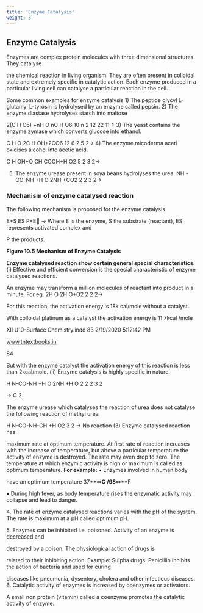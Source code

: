 ```yaml
---
title: 'Enzyme Catalysis'
weight: 3
---
```





## Enzyme Catalysis
 Enzymes are complex protein molecules with three dimensional structures. They catalyse

the chemical reaction in living organism. They are often present in colloidal state and extremely specific in catalytic action. Each enzyme produced in a particular living cell can catalyse a particular reaction in the cell.

Some common examples for enzyme catalysis 1) The peptide glycyl L-glutamyl L-tyrosin is hydrolysed by an enzyme called pepsin. 2) The enzyme diastase hydrolyses starch into maltose

2(C H O5) +nH O nC H O6 10 n 2 12 22 11→ 3) The yeast contains the enzyme zymase which converts glucose into ethanol.

C H O 2C H OH+2CO6 12 6 2 5 2→ 4) The enzyme micoderma aceti oxidises alcohol into acetic acid.

C H OH+O CH COOH+H O2 5 2 3 2→

5) The enzyme urease present in soya beans hydrolyses the urea. NH -CO-NH +H O 2NH +CO2 2 2 3 2→

### Mechanism of enzyme catalysed reaction


The following mechanism is proposed for the enzyme catalysis

E+S ES P+E → Where E is the enzyme, S the substrate (reactant), ES represents activated complex and

P the products.

**Figure 10.5 Mechanism of Enzyme Catalysis**

**Enzyme catalysed reaction show certain general special characteristics.** (i) Effective and efficient conversion is the special characteristic of enzyme catalysed reactions.

An enzyme may transform a million molecules of reactant into product in a minute. For eg. 2H O 2H O+O2 2 2 2→

For this reaction, the activation energy is 18k cal/mole without a catalyst.

With colloidal platinum as a catalyst the activation energy is 11.7kcal /mole

XII U10-Surface Chemistry.indd 83 2/19/2020 5:12:42 PM

www.tntextbooks.in




  

84

But with the enzyme catalyst the activation energy of this reaction is less than 2kcal/mole. (ii) Enzyme catalysis is highly specific in nature.

H N-CO-NH +H O 2NH +H O 2 2 2 3 2

→ C 2

The enzyme urease which catalyses the reaction of urea does not catalyse the following reaction of methyl urea

H N-CO-NH-CH +H O2 3 2 → No reaction (3) Enzyme catalysed reaction has

maximum rate at optimum temperature. At first rate of reaction increases with the increase of temperature, but above a particular temperature the activity of enzyme is destroyed. The rate may even drop to zero. The temperature at which enzymic activity is high or maximum is called as optimum temperature. **For example:** • Enzymes involved in human body

have an optimum temperature 37**∞**C /98**∞**F

• During high fever, as body temperature rises the enzymatic activity may collapse and lead to danger.

4\. The rate of enzyme catalysed reactions varies with the pH of the system. The rate is maximum at a pH called optimum pH.

5\. Enzymes can be inhibited i.e. poisoned. Activity of an enzyme is decreased and

destroyed by a poison. The physiological action of drugs is

related to their inhibiting action. Example: Sulpha drugs. Penicillin inhibits the action of bacteria and used for curing

diseases like pneumonia, dysentery, cholera and other infectious diseases. 6. Catalytic activity of enzymes is increased by coenzymes or activators.

A small non protein (vitamin) called a coenzyme promotes the catalytic activity of enzyme.
